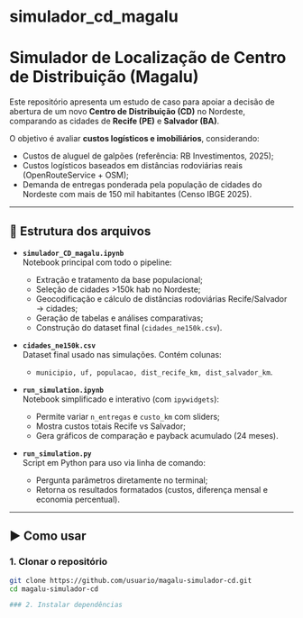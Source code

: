 # simulador_cd_magalu

# Simulador de Localização de Centro de Distribuição (Magalu)

Este repositório apresenta um estudo de caso para apoiar a decisão de abertura de um novo **Centro de Distribuição (CD)** no Nordeste, comparando as cidades de **Recife (PE)** e **Salvador (BA)**.

O objetivo é avaliar **custos logísticos e imobiliários**, considerando:
- Custos de aluguel de galpões (referência: RB Investimentos, 2025);
- Custos logísticos baseados em distâncias rodoviárias reais (OpenRouteService + OSM);
- Demanda de entregas ponderada pela população de cidades do Nordeste com mais de 150 mil habitantes (Censo IBGE 2025).

---

## 📂 Estrutura dos arquivos

- **`simulador_CD_magalu.ipynb`**  
  Notebook principal com todo o pipeline:
  - Extração e tratamento da base populacional;
  - Seleção de cidades >150k hab no Nordeste;
  - Geocodificação e cálculo de distâncias rodoviárias Recife/Salvador → cidades;
  - Geração de tabelas e análises comparativas;
  - Construção do dataset final (`cidades_ne150k.csv`).

- **`cidades_ne150k.csv`**  
  Dataset final usado nas simulações. Contém colunas:
  - `municipio, uf, populacao, dist_recife_km, dist_salvador_km`.

- **`run_simulation.ipynb`**  
  Notebook simplificado e interativo (com `ipywidgets`):
  - Permite variar `n_entregas` e `custo_km` com sliders;
  - Mostra custos totais Recife vs Salvador;
  - Gera gráficos de comparação e payback acumulado (24 meses).

- **`run_simulation.py`**  
  Script em Python para uso via linha de comando:
  - Pergunta parâmetros diretamente no terminal;
  - Retorna os resultados formatados (custos, diferença mensal e economia percentual).

---

## ▶️ Como usar

### 1. Clonar o repositório
```bash
git clone https://github.com/usuario/magalu-simulador-cd.git
cd magalu-simulador-cd

### 2. Instalar dependências

